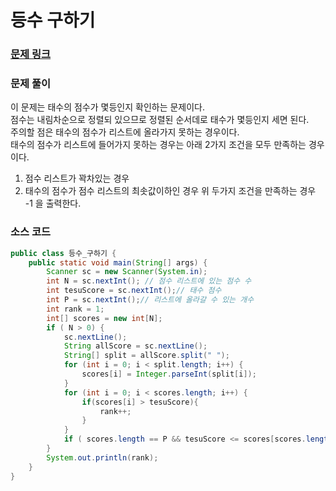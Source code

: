 # 등수 구하기

### [문제 링크](https://www.acmicpc.net/problem/1205)

### 문제 풀이
이 문제는 태수의 점수가 몇등인지 확인하는 문제이다. </br>
점수는 내림차순으로 정렬되 있으므로 정렬된 순서데로 태수가 몇등인지 세면 된다.</br>
주의할 점은 태수의 점수가 리스트에 올라가지 못하는 경우이다. </br>
태수의 점수가 리스트에 들어가지 못하는 경우는 아래 2가지 조건을 모두 만족하는 경우이다.</br>
1. 점수 리스트가 꽉차있는 경우
2. 태수의 점수가 점수 리스트의 최솟값이하인 경우
위 두가지 조건을 만족하는 경우 -1 을 출력한다.

### 소스 코드
```java
public class 등수_구하기 {
    public static void main(String[] args) {
        Scanner sc = new Scanner(System.in);
        int N = sc.nextInt(); // 점수 리스트에 있는 점수 수
        int tesuScore = sc.nextInt();// 태수 점수
        int P = sc.nextInt();// 리스트에 올라갈 수 있는 개수
        int rank = 1;
        int[] scores = new int[N];
        if ( N > 0) {
            sc.nextLine();
            String allScore = sc.nextLine();
            String[] split = allScore.split(" ");
            for (int i = 0; i < split.length; i++) {
                scores[i] = Integer.parseInt(split[i]);
            }
            for (int i = 0; i < scores.length; i++) {
                if(scores[i] > tesuScore){
                    rank++;
                }
            }
            if ( scores.length == P && tesuScore <= scores[scores.length -1]) rank = -1;
        }
        System.out.println(rank);
    }
}

```